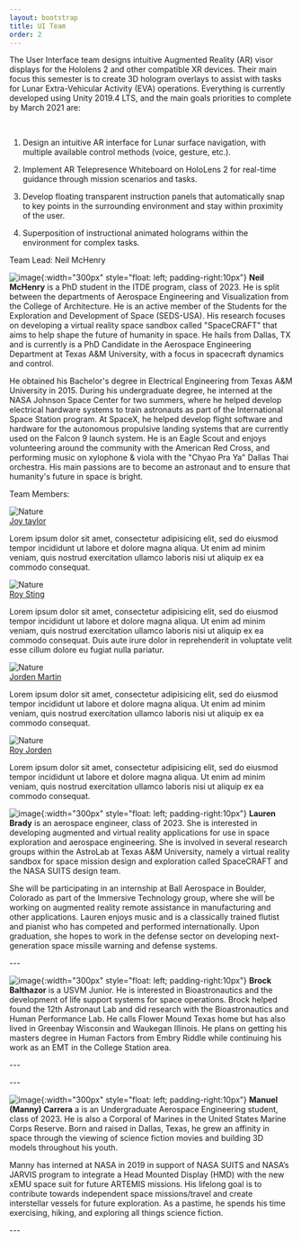 ```yaml
---
layout: bootstrap
title: UI Team
order: 2
---
```


The User Interface team designs intuitive Augmented Reality (AR) visor displays for the Hololens 2 and other compatible XR devices. Their main focus this semester is to create 3D hologram overlays to assist with tasks for Lunar Extra-Vehicular Activity (EVA) operations. Everything is currently developed using Unity 2019.4 LTS, and the main goals priorities to complete by March 2021 are:

​

1. Design an intuitive AR interface for Lunar surface navigation, with multiple available control methods (voice, gesture, etc.).

2. Implement AR Telepresence Whiteboard on HoloLens 2 for real-time guidance through mission scenarios and tasks.

3. Develop floating transparent instruction panels that automatically snap to key points in the surrounding environment and stay within proximity of the user.

4. Superposition of instructional animated holograms within the environment for complex tasks.

Team Lead: Neil McHenry

![image](/assets/images/NeilMcHenry_Austria_SpaceSuit.jpg){:width="300px" style="float: left; padding-right:10px"}
**Neil McHenry** is a PhD student in the ITDE program, class of 2023. He is split between the departments of Aerospace Engineering and Visualization from the College of Architecture. He is an active member of the Students for the Exploration and Development of Space (SEDS-USA). His research focuses on developing a virtual reality space sandbox called "SpaceCRAFT" that aims to help shape the future of humanity in space. He hails from Dallas, TX and is currently is a PhD Candidate in the Aerospace Engineering Department at Texas A&M University, with a focus in spacecraft dynamics and control.

He obtained his Bachelor's degree in Electrical Engineering from Texas A&M University in 2015. During his undergraduate degree, he interned at the NASA Johnson Space Center for two summers, where he helped develop electrical hardware systems to train astronauts as part of the International Space Station program. At SpaceX, he helped develop flight software and hardware for the autonomous propulsive landing systems that are currently used on the Falcon 9 launch system. He is an Eagle Scout and enjoys volunteering around the community with the American Red Cross, and performing music on xylophone & viola with the "Chyao Pra Ya" Dallas Thai orchestra. His main passions are to become an astronaut and to ensure that humanity's future in space is bright.


Team Members:

<div class="container">
<div class="row">
    <div class="col-md-3 col-sm-6 col-xs-12">
        <div class="thumbnail">
           <img src="img/img_avatar1.png" alt="Nature" />
          <div class="caption">
            <a href="#">Joy taylor</a>
            <p>Lorem ipsum dolor sit amet, consectetur adipisicing elit, sed do eiusmod
            tempor incididunt ut labore et dolore magna aliqua. Ut enim ad minim veniam,
            quis nostrud exercitation ullamco laboris nisi ut aliquip ex ea commodo
            consequat.</p>
          </div>
        </div>
</div>
<div class="col-md-3 col-sm-6 col-xs-12">
			<div class="thumbnail">
           <img src="img/img_avatar2.png" alt="Nature" />
          <div class="caption">
            <a href="#">Roy Sting</a>
            <p>Lorem ipsum dolor sit amet, consectetur adipisicing elit, sed do eiusmod
            tempor incididunt ut labore et dolore magna aliqua. Ut enim ad minim veniam,
            quis nostrud exercitation ullamco laboris nisi ut aliquip ex ea commodo
            consequat. Duis aute irure dolor in reprehenderit in voluptate velit esse
            cillum dolore eu fugiat nulla pariatur.</p>
          </div>
        </div>
	</div>
	<div class="col-md-3 col-sm-6 col-xs-12">
			<div class="thumbnail">
           <img src="img/img_avatar3.png" alt="Nature" />
          <div class="caption">
            <a href="#">Jorden Martin</a>
            <p>Lorem ipsum dolor sit amet, consectetur adipisicing elit, sed do eiusmod
            tempor incididunt ut labore et dolore magna aliqua. Ut enim ad minim veniam,
            quis nostrud exercitation ullamco laboris nisi ut aliquip ex ea commodo
            consequat.</p>
          </div>
        </div>
	</div>
    <div class="col-md-3 col-sm-6 col-xs-12">
      <div class="thumbnail">
           <img src="img/img_avatar3.png" alt="Nature" />
          <div class="caption">
            <a href="#">Roy Jorden</a>
            <p>Lorem ipsum dolor sit amet, consectetur adipisicing elit, sed do eiusmod
            tempor incididunt ut labore et dolore magna aliqua. Ut enim ad minim veniam,
            quis nostrud exercitation ullamco laboris nisi ut aliquip ex ea commodo
            consequat.</p>
          </div>
        </div>
  </div>

</div>

![image](/assets/images/laurenbrady.jpeg){:width="300px" style="float: left; padding-right:10px"}
**Lauren Brady** is an aerospace engineer, class of 2023. She is interested in developing augmented and virtual reality applications for use in space exploration and aerospace engineering. She is involved in several research groups within the AstroLab at Texas A&M University, namely a virtual reality sandbox for space mission design and exploration called SpaceCRAFT and the NASA SUITS design team.

She will be participating in an internship at Ball Aerospace in Boulder, Colorado as part of the Immersive Technology group, where she will be working on augmented reality remote assistance in manufacturing and other applications. Lauren enjoys music and is a classically trained flutist and pianist who has competed and performed internationally. Upon graduation, she hopes to work in the defense sector on developing next-generation space missile warning and defense systems.

<span style="display:block" class="note"> --- </span>

![image](/assets/images/BrockBalthazor.jpg){:width="300px" style="float: left; padding-right:10px"}
**Brock Balthazor** is a USVM Junior. He is interested in Bioastronautics and the development of life support systems for space operations. Brock helped found the 12th Astronaut Lab and did research with the Bioastronautics and Human Performance Lab. He calls Flower Mound Texas home but has also lived in Greenbay Wisconsin and Waukegan Illinois. He plans on getting his masters degree in Human Factors from Embry Riddle while continuing his work as an EMT in the College Station area.

<span style="display:block" class="note"> --- </span>


<span style="display:block" class="note"> --- </span>



![image](/assets/images/ManuelCarrera.PNG){:width="300px" style="float: left; padding-right:10px"}
**Manuel (Manny) Carrera** a is an Undergraduate Aerospace Engineering student, class of 2023. He is also a Corporal of Marines in the United States Marine Corps Reserve. Born and raised in Dallas, Texas, he grew an affinity in space through the viewing of science fiction movies and building 3D models throughout his youth. 

Manny has interned at NASA in 2019 in support of NASA SUITS and NASA’s JARVIS program to integrate a Head Mounted Display (HMD) with the new xEMU space suit for future ARTEMIS missions. His lifelong goal is to contribute towards independent space missions/travel and create interstellar vessels for future exploration. As a pastime, he spends his time exercising, hiking, and exploring all things science fiction.

<span style="display:block" class="note"> --- </span>
